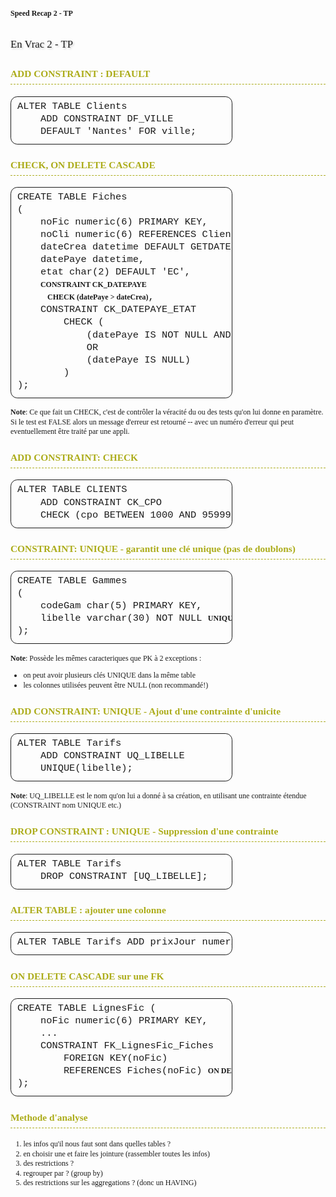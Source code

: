 # Speed Recap 2 - TP


## En Vrac 2 - TP
### ADD CONSTRAINT : DEFAULT
<pre>
ALTER TABLE Clients 
    ADD CONSTRAINT DF_VILLE 
    DEFAULT 'Nantes' FOR ville;
</pre>

### CHECK, ON DELETE CASCADE
<pre>
CREATE TABLE Fiches
(
    noFic numeric(6) PRIMARY KEY,
    noCli numeric(6) REFERENCES Clients(noCli) <b>ON DELETE CASCADE</b>,
    dateCrea datetime DEFAULT GETDATE(),
    datePaye datetime,
    etat char(2) DEFAULT 'EC',
    <b>CONSTRAINT CK_DATEPAYE 
                CHECK (datePaye > dateCrea)</b>,
    CONSTRAINT CK_DATEPAYE_ETAT 
        CHECK (
            (datePaye IS NOT NULL AND etat = 'SO') 
            OR
            (datePaye IS NULL)
        )
);
</pre>
**Note**: Ce que fait un CHECK, c'est de contrôler la véracité du ou des tests qu'on lui donne en paramètre.<br>
Si le test est FALSE alors un message d'erreur est retourné -- avec un numéro d'erreur qui peut eventuellement être traité par une appli.

### ADD CONSTRAINT: CHECK
<pre>
ALTER TABLE CLIENTS 
    ADD CONSTRAINT CK_CPO 
    CHECK (cpo BETWEEN 1000 AND 95999);
</pre>

### CONSTRAINT: UNIQUE - garantit une clé unique (pas de doublons)
<pre>
CREATE TABLE Gammes
(
	codeGam char(5) PRIMARY KEY,
	libelle varchar(30) NOT NULL <b>UNIQUE</b>
);
</pre>
**Note**: Possède les mêmes caracteriques que PK à 2 exceptions :
- on peut avoir plusieurs clés UNIQUE dans la même table
- les colonnes utilisées peuvent être NULL (non recommandé!)

### ADD CONSTRAINT: UNIQUE - Ajout d'une contrainte d'unicite
<pre>
ALTER TABLE Tarifs 
    ADD CONSTRAINT UQ_LIBELLE 
    UNIQUE(libelle);
</pre>
**Note**: UQ_LIBELLE est le nom qu'on lui a donné à sa création, en utilisant une contrainte étendue (CONSTRAINT nom UNIQUE etc.)

### DROP CONSTRAINT : UNIQUE - Suppression d'une contrainte
<pre>
ALTER TABLE Tarifs 
    DROP CONSTRAINT [UQ_LIBELLE];
</pre>


### ALTER TABLE : ajouter une colonne
<pre>
ALTER TABLE Tarifs ADD prixJour numeric(5,2) NOT NULL
</pre>


### ON DELETE CASCADE sur une FK
<pre>
CREATE TABLE LignesFic (
    noFic numeric(6) PRIMARY KEY,
    ...
    CONSTRAINT FK_LignesFic_Fiches 
    	FOREIGN KEY(noFic)
    	REFERENCES Fiches(noFic) <b>ON DELETE CASCADE</b>
);
</pre>

### Methode d'analyse
1. les infos qu'il nous faut sont dans quelles tables ?
2. en choisir une et faire les jointure (rassembler toutes les infos)
3. des restrictions ?
4. regrouper par ? (group by)
5. des restrictions sur les aggregations ? (donc un HAVING) 









<link href="https://fonts.googleapis.com/css?family=Ubuntu+Mono&display=swap" rel="stylesheet">

<style>
* {
    font-size: 12px;
    font-family: 'Ubuntu';
    line-height: 1.3em;
}

th {
    font-weight: normal;
    background: none
}

blockquote.note {
    border-left: thick solid green;
    color: black;
}

blockquote.important {
    border-left: thick solid orange;
    color: black;
}

blockquote.warning {
    border-left: thick solid red;
    color: black;
}

pre { 
    font-family: "Ubuntu Mono", "Lucida Console", "Liberation Mono", "DejaVu Sans Mono", "Bitstream Vera Sans Mono", "Courier New", monospace, serif;
    border: solid 1px; 
    border-radius: .7em;
    padding: 5px 10px 10px;
    width: 66%;
    margin-top: 0;
    font-size: 1.1em;
}

h2 {
    font-size: 1.2em;
    font-weight: normal;
    padding: 0;
    padding-bottom: .3em;
    text-shadow: 2px 2px 3px #ccc;
    text-align: left;
    line-height: 1em;
    margin-top: 2em;
    margin-bottom: 0;
}

hr {
    -webkit-box-shadow: 2px 2px 3px #ccc;
    -moz-box-shadow: 2px 2px 3px #ccc;
    padding: 0;
    padding-bottom: .3em;
    text-shadow: 2px 2px 3px #ccc;
    text-align: left;
    margin-top: .1em;
    margin-bottom: .1em;
    border-bottom-style: ridge;
    border-bottom-color: black;
    border-bottom-width: .1em;
    box-shadow: 2px 2px 3px #ccc;
}

h3 {
    line-height: 2em;
    margin-top: 1.2em;
    margin-bottom: 1.2em;
    border-bottom-style:dashed;
    border-bottom-width: .09em;
    font-size: 1.1em;
    color: #acac1a;
}

h1 {
    margin-bottom: 1px;
}

.comment {
    font-style: italic;
    color: green;
    font-size: 1.1em;
    font-family: "Ubuntu Mono", "Lucida Console", "Liberation Mono", "DejaVu Sans Mono", "Bitstream Vera Sans Mono", "Courier New", monospace, sans-serif;
}

.italic {
    font-style: italic;
    font-size: inherit;
}

.bold {
    font-weight: bold;
    font-size: inherit;
}

</style>
